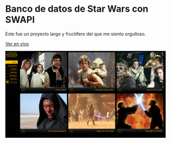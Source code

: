 # Banco de datos de Star Wars con SWAPI

Este fue un proyecto largo y fructífero del que me siento orgulloso.

[Ver en vivo](https://swapi-wm.vercel.app)

![Vista previa](public/images/preview.png)
